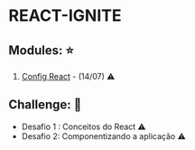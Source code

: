 # REACT-IGNITE

## Modules: ⭐️

 1. [Config React](https://github.com/Alessandra-Nastassja/REACT-IGNITE/tree/main/01-github-explorer) - (14/07) :warning:


## Challenge: 🚀

* Desafio 1 : Conceitos do React  :warning:
* Desafio 2: Componentizando a aplicação :warning: